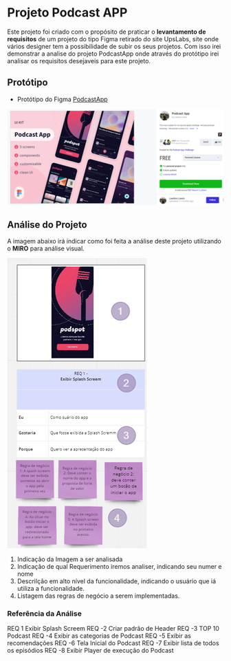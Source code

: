 # Projeto Podcast APP

Este projeto foi criado com o propósito de praticar o **levantamento de requisitos** de um projeto do tipo Figma
retirado do site UpsLabs, site onde vários designer tem a possibilidade de subir os seus projetos. Com isso irei demonstrar a analise do projeto PodcastApp onde através do protótipo irei analisar os requisitos desejaveis para este projeto.

## Protótipo

- Protótipo do Figma [PodcastApp](https://www.uplabs.com/posts/podcast-app-27e7dba2-b5d6-40f8-be0f-52d6710b9af7)

![Referencia Protótipo](..\img\ref_figma.png)


## Análise do Projeto

A imagem abaixo irá indicar como foi feita a análise deste projeto utilizando o **MIRO** para análise visual.

![Referencia da análise](img\ref_analise.png)

1. Indicação da Imagem a ser analisada
2. Indicação de qual Requerimento iremos analiser, indicando seu numer e nome
3. Descrilção em alto nível da funcionalidade, indicando o usuário que iá utiliza a funcionalidade.
4. Listagem das regras de negócio a serem implementadas.

### Referência da Análise
REQ 1 Exibir Splash Screem
REQ -2 Criar padrão de Header
REQ -3 TOP 10 Podcast
REQ -4 Exibir as categorias de Podcast
REQ -5 Exibir as recomendações
REQ -6 Tela Inicial do Podcast
REQ -7 Exibir lista de todos os episódios
REQ -8 Exibir Player de execução do Podcast